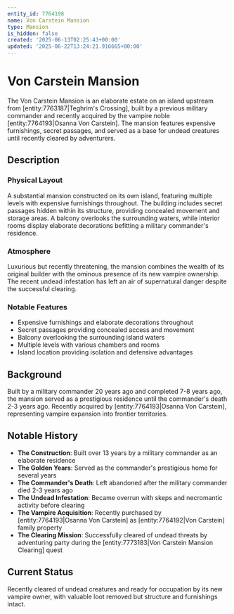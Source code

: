 ```yaml
---
entity_id: 7764198
name: Von Carstein Mansion
type: Mansion
is_hidden: false
created: '2025-06-13T02:25:43+00:00'
updated: '2025-06-22T13:24:21.916665+00:00'
---
```

# Von Carstein Mansion

The Von Carstein Mansion is an elaborate estate on an island upstream from [entity:7763187|Teghrim's Crossing], built by a previous military commander and recently acquired by the vampire noble [entity:7764193|Osanna Von Carstein]. The mansion features expensive furnishings, secret passages, and served as a base for undead creatures until recently cleared by adventurers.

## Description

### Physical Layout

A substantial mansion constructed on its own island, featuring multiple levels with expensive furnishings throughout. The building includes secret passages hidden within its structure, providing concealed movement and storage areas. A balcony overlooks the surrounding waters, while interior rooms display elaborate decorations befitting a military commander's residence.

### Atmosphere

Luxurious but recently threatening, the mansion combines the wealth of its original builder with the ominous presence of its new vampire ownership. The recent undead infestation has left an air of supernatural danger despite the successful clearing.

### Notable Features

- Expensive furnishings and elaborate decorations throughout
- Secret passages providing concealed access and movement
- Balcony overlooking the surrounding island waters
- Multiple levels with various chambers and rooms
- Island location providing isolation and defensive advantages

## Background

Built by a military commander 20 years ago and completed 7-8 years ago, the mansion served as a prestigious residence until the commander's death 2-3 years ago. Recently acquired by [entity:7764193|Osanna Von Carstein], representing vampire expansion into frontier territories.

## Notable History

- **The Construction**: Built over 13 years by a military commander as an elaborate residence
- **The Golden Years**: Served as the commander's prestigious home for several years
- **The Commander's Death**: Left abandoned after the military commander died 2-3 years ago
- **The Undead Infestation**: Became overrun with skeps and necromantic activity before clearing
- **The Vampire Acquisition**: Recently purchased by [entity:7764193|Osanna Von Carstein] as [entity:7764192|Von Carstein] family property
- **The Clearing Mission**: Successfully cleared of undead threats by adventuring party during the [entity:7773183|Von Carstein Mansion Clearing] quest

## Current Status

Recently cleared of undead creatures and ready for occupation by its new vampire owner, with valuable loot removed but structure and furnishings intact.